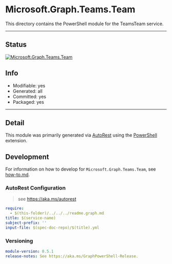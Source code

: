 <!-- region Generated -->
# Microsoft.Graph.Teams.Team
This directory contains the PowerShell module for the TeamsTeam service.

---
## Status
[![Microsoft.Graph.Teams.Team](https://img.shields.io/powershellgallery/v/Microsoft.Graph.Teams.Team.svg?style=flat-square&label=Microsoft.Graph.Teams.Team "Microsoft.Graph.Teams.Team")](https://www.powershellgallery.com/packages/Microsoft.Graph.Teams.Team/)

## Info
- Modifiable: yes
- Generated: all
- Committed: yes
- Packaged: yes

---
## Detail
This module was primarily generated via [AutoRest](https://github.com/Azure/autorest) using the [PowerShell](https://github.com/Azure/autorest.powershell) extension.

## Development
For information on how to develop for `Microsoft.Graph.Teams.Team`, see [how-to.md](how-to.md).
<!-- endregion -->

### AutoRest Configuration

> see https://aka.ms/autorest

``` yaml
require:
  - $(this-folder)/../../../readme.graph.md
title: $(service-name)
subject-prefix: ''
input-file: $(spec-doc-repo)/$(title).yml
```
### Versioning

``` yaml
module-version: 0.5.1
release-notes: See https://aka.ms/GraphPowerShell-Release.
```
